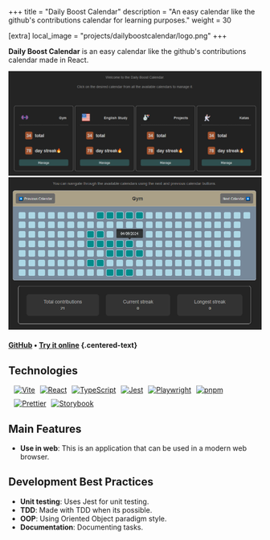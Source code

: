 +++
title = "Daily Boost Calendar"
description = "An easy calendar like the github's contributions calendar for learning purposes."
weight = 30

[extra]
local_image = "projects/dailyboostcalendar/logo.png"
+++

**Daily Boost Calendar** is an easy calendar like the github's contributions calendar made in React.

![Daily Boost Calendar screenshot 1](./screenshot1.png)
![Daily Boost Calendar screenshot 2](./screenshot2.png)

#### [GitHub](https://github.com/darellanodev/daily-boost-calendar) • [Try it online](../../tryitonline/dailyboostcalendar/index.html) {.centered-text}

## Technologies

<div style="display: flex; flex-wrap: wrap; gap: 10px; margin: .8em">
    <a href="https://vitejs.dev">
        <img src="https://img.shields.io/badge/vite-%23646CFF.svg?style=flat&logo=vite&logoColor=white" alt="Vite">
    </a>
    <a href="https://reactjs.org">
        <img src="https://img.shields.io/badge/react-%2320232a.svg?style=flat&logo=react&logoColor=%2361DAFB" alt="React">
    </a>
    <a href="https://www.typescriptlang.org">
        <img src="https://img.shields.io/badge/typescript-%23007ACC.svg?style=flat&logo=typescript&logoColor=white" alt="TypeScript">
    </a>
    <a href="https://jestjs.io">
        <img src="https://img.shields.io/badge/Jest-C21325?style=flat&logo=jest&logoColor=white" alt="Jest">
    </a>
    <a href="https://playwright.dev">
        <img src="https://img.shields.io/badge/Playwright-333333?style=flat&logo=playwright&logoColor=white" alt="Playwright">
    </a>
    <a href="https://pnpm.io">
        <img src="https://img.shields.io/badge/pnpm-%234a4a4a.svg?style=flat&logo=pnpm&logoColor=f69220" alt="pnpm">
    </a>
    <a href="https://prettier.io">
        <img src="https://img.shields.io/badge/Prettier-F7B93E?style=flat&logo=prettier&logoColor=black" alt="Prettier">
    </a>
    <a href="https://storybook.js.org">
        <img src="https://img.shields.io/badge/Storybook-FF4785?style=flat&logo=storybook&logoColor=white" alt="Storybook">
    </a>
</div>

## Main Features

- **Use in web**: This is an application that can be used in a modern web browser.

## Development Best Practices

- **Unit testing**: Uses Jest for unit testing.
- **TDD**: Made with TDD when its possible.
- **OOP**: Using Oriented Object paradigm style.
- **Documentation**: Documenting tasks.
